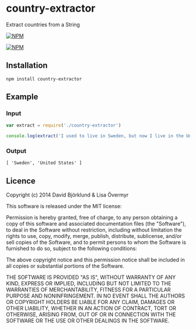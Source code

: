 # country-extractor

Extract countries from a String

[![NPM](https://nodei.co/npm/country-extractor.png?downloads&stars)](https://nodei.co/npm/country-extractor/)

[![NPM](https://nodei.co/npm-dl/country-extractor.png)](https://nodei.co/npm/country-extractor/)

## Installation

```
npm install country-extractor
```

## Example

### Input

```javascript
var extract = require('./country-extractor')

console.log(extract('I used to live in Sweden, but now I live in the United States of America'))
```

### Output

```
[ 'Sweden', 'United States' ]
```

## Licence

Copyright (c) 2014 David Björklund & Lisa Övermyr

This software is released under the MIT license:

Permission is hereby granted, free of charge, to any person obtaining a copy
of this software and associated documentation files (the "Software"), to deal
in the Software without restriction, including without limitation the rights
to use, copy, modify, merge, publish, distribute, sublicense, and/or sell
copies of the Software, and to permit persons to whom the Software is
furnished to do so, subject to the following conditions:

The above copyright notice and this permission notice shall be included in
all copies or substantial portions of the Software.

THE SOFTWARE IS PROVIDED "AS IS", WITHOUT WARRANTY OF ANY KIND, EXPRESS OR
IMPLIED, INCLUDING BUT NOT LIMITED TO THE WARRANTIES OF MERCHANTABILITY,
FITNESS FOR A PARTICULAR PURPOSE AND NONINFRINGEMENT. IN NO EVENT SHALL THE
AUTHORS OR COPYRIGHT HOLDERS BE LIABLE FOR ANY CLAIM, DAMAGES OR OTHER
LIABILITY, WHETHER IN AN ACTION OF CONTRACT, TORT OR OTHERWISE, ARISING FROM,
OUT OF OR IN CONNECTION WITH THE SOFTWARE OR THE USE OR OTHER DEALINGS IN
THE SOFTWARE.

